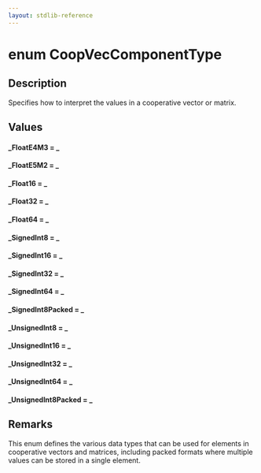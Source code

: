 ```yaml
---
layout: stdlib-reference
---
```


# enum CoopVecComponentType

## Description

Specifies how to interpret the values in a cooperative vector or matrix.

## Values 

####  <a id="decl-FloatE4M3"></a>_FloatE4M3 = _
####  <a id="decl-FloatE5M2"></a>_FloatE5M2 = _
####  <a id="decl-Float16"></a>_Float16 = _
####  <a id="decl-Float32"></a>_Float32 = _
####  <a id="decl-Float64"></a>_Float64 = _
####  <a id="decl-SignedInt8"></a>_SignedInt8 = _
####  <a id="decl-SignedInt16"></a>_SignedInt16 = _
####  <a id="decl-SignedInt32"></a>_SignedInt32 = _
####  <a id="decl-SignedInt64"></a>_SignedInt64 = _
####  <a id="decl-SignedInt8Packed"></a>_SignedInt8Packed = _
####  <a id="decl-UnsignedInt8"></a>_UnsignedInt8 = _
####  <a id="decl-UnsignedInt16"></a>_UnsignedInt16 = _
####  <a id="decl-UnsignedInt32"></a>_UnsignedInt32 = _
####  <a id="decl-UnsignedInt64"></a>_UnsignedInt64 = _
####  <a id="decl-UnsignedInt8Packed"></a>_UnsignedInt8Packed = _
## Remarks

This enum defines the various data types that can be used for elements in cooperative vectors and matrices,
including packed formats where multiple values can be stored in a single element.



<script>
// Fix .md links to .html when on ReadTheDocs
if (window.location.hostname.includes('readthedocs') || 
    window.location.hostname.includes('rtfd.io')) {
  document.addEventListener('DOMContentLoaded', function() {
    const links = document.querySelectorAll('a');
    links.forEach(link => {
      const href = link.getAttribute('href');
      if (href && href.includes('.md')) {
        // This regex will handle .md links with or without fragment identifiers or query parameters
        link.href = link.href.replace(/(.+)\.md(#[^?]*)?(\?.*)?$/, '$1.html$2$3');
      }
    });
  });
}
</script>
